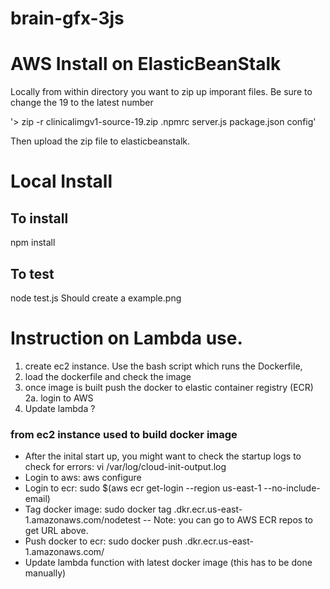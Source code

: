 # brain-gfx-3js

# AWS Install on ElasticBeanStalk

Locally from within directory you want to zip up imporant files.
Be sure to change the 19 to the latest number

'> zip -r clinicalimgv1-source-19.zip .npmrc server.js package.json config'

Then upload the zip file to elasticbeanstalk.

# Local Install

## To install

npm install

## To test

node test.js
Should create a example.png

# Instruction on Lambda use.

1. create ec2 instance. Use the bash script which runs the Dockerfile,
2. load the dockerfile and check the image
3. once image is built push the docker to elastic container registry (ECR)
   2a. login to AWS
4. Update lambda ?

### from ec2 instance used to build docker image

- After the inital start up, you might want to check the startup logs to check for errors: vi /var/log/cloud-init-output.log
- Login to aws: aws configure
- Login to ecr: sudo $(aws ecr get-login --region us-east-1 --no-include-email)
- Tag docker image: sudo docker tag <ImageID> <AwsAccountID>.dkr.ecr.us-east-1.amazonaws.com/nodetest
-- Note: you can go to AWS ECR repos to get URL above.
- Push docker to ecr: sudo docker push <AWS-Account-ID>.dkr.ecr.us-east-1.amazonaws.com/
- Update lambda function with latest docker image (this has to be done manually)